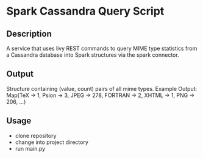 # Spark Cassandra Query Script

## Description
A service that uses livy REST commands to query MIME type statistics from
a Cassandra database into Spark structures via the spark connector.

## Output
Structure containing (value, count) pairs of all mime types.
Example Output: Map(TeX -> 1, Psion -> 3, JPEG -> 278, FORTRAN -> 2, XHTML -> 1, PNG -> 206, ...)

## Usage
- clone repository
- change into project directory
- run main.py
